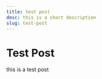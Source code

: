 ```yaml
---
title: test post
desc: this is a short description
slug: test-post
---
```


# Test Post

this is a test post
